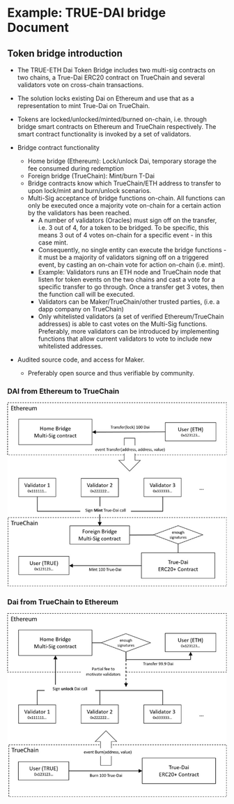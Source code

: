 # Example: TRUE-DAI bridge Document

## Token bridge introduction

* The TRUE-ETH Dai Token Bridge includes two multi-sig contracts on two chains, a True-Dai ERC20 contract on TrueChain and several validators vote on cross-chain transactions.

* The solution locks existing Dai on Ethereum and use that as a representation to mint True-Dai on TrueChain.

* Tokens are locked/unlocked/minted/burned on-chain, i.e. through bridge smart contracts on Ethereum and TrueChain respectively. The smart contract functionality is invoked by a set of validators.

* Bridge contract functionality

  * Home bridge (Ethereum): Lock/unlock Dai, temporary storage the fee consumed during redemption
  * Foreign bridge (TrueChain): Mint/burn T-Dai
  * Bridge contracts know which TrueChain/ETH address to transfer to upon lock/mint and burn/unlock scenarios.
  * Multi-Sig acceptance of bridge functions on-chain. All functions can only be executed once a majority vote on-chain for a certain action by the validators has been reached.
    * A number of validators (Oracles) must sign off on the transfer, i.e. 3 out of 4, for a token to be bridged. To be specific, this means 3 out of 4 votes on-chain for a specific event - in this case mint.
    * Consequently, no single entity can execute the bridge functions - it must be a majority of validators signing off on a triggered event, by casting an on-chain vote for action on-chain (i.e. mint).
    * Example: Validators runs an ETH node and TrueChain node that listen for token events on the two chains and cast a vote for a specific transfer to go through. Once a transfer get 3 votes, then the function call will be executed.
    * Validators can be Maker/TrueChain/other trusted parties, (i.e. a dapp company on TrueChain)
    * Only whitelisted validators (a set of verified Ethereum/TrueChain addresses) is able to cast votes on the Multi-Sig functions. Preferably, more validators can be introduced by implementing functions that allow current validators to vote to include new whitelisted addresses.
* Audited source code, and access for Maker.
  * Preferably open source and thus verifiable by community.

### DAI from Ethereum to TrueChain
![ETH to TRUE](./docs/ETH2TRUE.jpg)

### Dai from TrueChain to Ethereum
![TRUE to ETH](./docs/TRUE2ETH.jpg)
